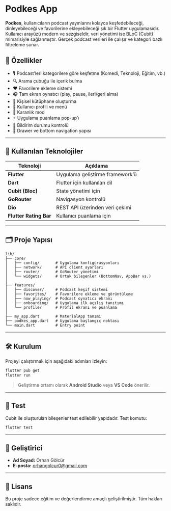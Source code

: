 # Podkes App

**Podkes**, kullanıcıların podcast yayınlarını kolayca keşfedebileceği, dinleyebileceği ve favorilerine ekleyebileceği şık bir Flutter uygulamasıdır. Kullanıcı arayüzü modern ve sezgiseldir, veri yönetimi ise BLoC (Cubit) mimarisiyle sağlanmıştır. Gerçek podcast verileri ile çalışır ve kategori bazlı filtreleme sunar.

## 🚀 Özellikler

- 🎙️ Podcast’leri kategorilere göre keşfetme (Komedi, Teknoloji, Eğitim, vb.)
- 🔍 Arama çubuğu ile içerik bulma
- ❤️ Favorilere ekleme sistemi
- 🎧 Tam ekran oynatıcı (play, pause, ileri/geri alma)
- 📁 Kişisel kütüphane oluşturma
- 👤 Kullanıcı profili ve menü
- 🌙 Karanlık mod
- ⭐ Uygulama puanlama pop-up’ı
- 🔔 Bildirim durumu kontrolü
- 🧭 Drawer ve bottom navigation yapısı

---

## 🧰 Kullanılan Teknolojiler

| Teknoloji | Açıklama |
|----------|----------|
| **Flutter** | Uygulama geliştirme framework’ü |
| **Dart** | Flutter için kullanılan dil |
| **Cubit (Bloc)** | State yönetimi için |
| **GoRouter** | Navigasyon kontrolü |
| **Dio** | REST API üzerinden veri çekimi |
| **Flutter Rating Bar** | Kullanıcı puanlama için |

---

## 🗂️ Proje Yapısı

```text
lib/
├── core/
│   ├── config/       # Uygulama konfigürasyonları
│   ├── network/      # API client ayarları
│   ├── router/       # GoRouter yönetimi
│   └── widgets/      # Ortak bileşenler (BottomNav, AppBar vs.)
│
├── features/
│   ├── discover/     # Podcast keşif sistemi
│   ├── favorites/    # Favorilere ekleme ve görüntüleme
│   ├── now_playing/  # Podcast oynatıcı ekranı
│   ├── onboarding/   # Uygulama ilk açılış tanıtımı
│   └── profile/      # Profil ekranı ve puanlama
│
├── my_app.dart       # MaterialApp tanımı
├── podkes_app.dart   # Uygulama başlangıç noktası
└── main.dart         # Entry point
```

---

## 🛠️ Kurulum

Projeyi çalıştırmak için aşağıdaki adımları izleyin:

```bash
flutter pub get
flutter run
```

> Geliştirme ortamı olarak **Android Studio** veya **VS Code** önerilir.

---

## 🧪 Test

Cubit ile oluşturulan bileşenler test edilebilir yapıdadır. Test komutu:

```bash
flutter test
```

---

## 👤 Geliştirici

- **Ad Soyad:** Orhan Gölcür  
- **E-posta:** orhangolcur0@gmail.com  

---

## 📄 Lisans

Bu proje sadece eğitim ve değerlendirme amaçlı geliştirilmiştir. Tüm hakları saklıdır.
